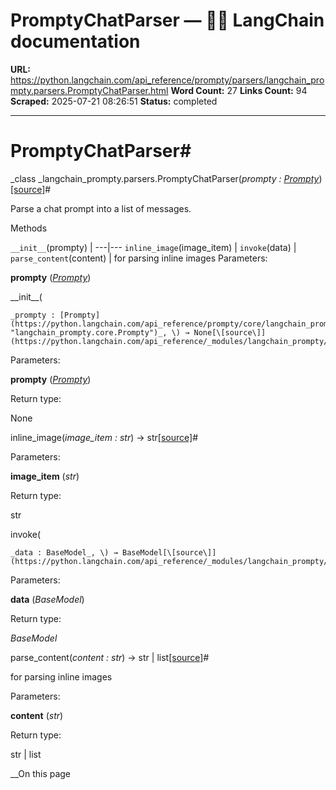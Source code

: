 # PromptyChatParser — 🦜🔗 LangChain  documentation

**URL:** https://python.langchain.com/api_reference/prompty/parsers/langchain_prompty.parsers.PromptyChatParser.html
**Word Count:** 27
**Links Count:** 94
**Scraped:** 2025-07-21 08:26:51
**Status:** completed

---

# PromptyChatParser\#

_class _langchain\_prompty.parsers.PromptyChatParser\(_prompty : [Prompty](https://python.langchain.com/api_reference/prompty/core/langchain_prompty.core.Prompty.html#langchain_prompty.core.Prompty "langchain_prompty.core.Prompty")_\)[\[source\]](https://python.langchain.com/api_reference/_modules/langchain_prompty/parsers.html#PromptyChatParser)\#     

Parse a chat prompt into a list of messages.

Methods

`__init__`\(prompty\) |    ---|---   `inline_image`\(image\_item\) |    `invoke`\(data\) |    `parse_content`\(content\) | for parsing inline images      Parameters:     

**prompty** \([_Prompty_](https://python.langchain.com/api_reference/prompty/core/langchain_prompty.core.Prompty.html#langchain_prompty.core.Prompty "langchain_prompty.core.Prompty")\)

\_\_init\_\_\(

    _prompty : [Prompty](https://python.langchain.com/api_reference/prompty/core/langchain_prompty.core.Prompty.html#langchain_prompty.core.Prompty "langchain_prompty.core.Prompty")_, \) → None[\[source\]](https://python.langchain.com/api_reference/_modules/langchain_prompty/parsers.html#PromptyChatParser.__init__)\#     

Parameters:     

**prompty** \([_Prompty_](https://python.langchain.com/api_reference/prompty/core/langchain_prompty.core.Prompty.html#langchain_prompty.core.Prompty "langchain_prompty.core.Prompty")\)

Return type:     

None

inline\_image\(_image\_item : str_\) → str[\[source\]](https://python.langchain.com/api_reference/_modules/langchain_prompty/parsers.html#PromptyChatParser.inline_image)\#     

Parameters:     

**image\_item** \(_str_\)

Return type:     

str

invoke\(

    _data : BaseModel_, \) → BaseModel[\[source\]](https://python.langchain.com/api_reference/_modules/langchain_prompty/parsers.html#PromptyChatParser.invoke)\#     

Parameters:     

**data** \(_BaseModel_\)

Return type:     

_BaseModel_

parse\_content\(_content : str_\) → str | list[\[source\]](https://python.langchain.com/api_reference/_modules/langchain_prompty/parsers.html#PromptyChatParser.parse_content)\#     

for parsing inline images

Parameters:     

**content** \(_str_\)

Return type:     

str | list

__On this page